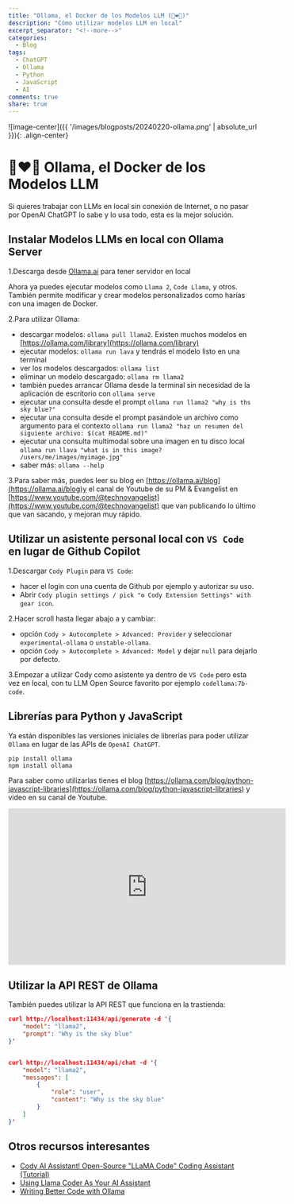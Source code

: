 ```yaml
---
title: "Ollama, el Docker de los Modelos LLM (🦙❤️🐳)"
description: "Cómo utilizar modelos LLM en local"
excerpt_separator: "<!--more-->"
categories:
  - Blog
tags:
  - ChatGPT
  - Ollama
  - Python
  - JavaScript
  - AI
comments: true
share: true
---
```

![image-center]({{ '/images/blogposts/20240220-ollama.png' | absolute_url }}){: .align-center}

# 🦙❤️🐳 Ollama, el Docker de los Modelos LLM

Si quieres trabajar con LLMs en local sin conexión de Internet, o no pasar por OpenAI ChatGPT lo sabe y lo usa todo, esta es la mejor solución.

## Instalar Modelos LLMs en local con Ollama Server

1.Descarga desde [Ollama.ai](https://ollama.com/) para tener servidor en local

Ahora ya puedes ejecutar modelos como `Llama 2`, `Code Llama`, y otros. También permite modificar y crear modelos personalizados como harías con una imagen de Docker.

<!--more-->

2.Para utilizar Ollama:

- descargar modelos: `ollama pull llama2`. Existen muchos modelos en [https://ollama.com/library](https://ollama.com/library)
- ejecutar modelos: `ollama run lava` y tendrás el modelo listo en una terminal
- ver los modelos descargados: `ollama list`
- eliminar un modelo descargado: `ollama rm llama2`
- también puedes arrancar Ollama desde la terminal sin necesidad de la aplicación de escritorio con `ollama serve`
- ejecutar una consulta desde el prompt `ollama run llama2 "why is ths sky blue?"`
- ejecutar una consulta desde el prompt pasándole un archivo como argumento para el contexto `ollama run llama2 "haz un resumen del siguiente archivo: $(cat README.md)"`
- ejecutar una consulta multimodal sobre una imagen en tu disco local  `ollama run llava "what is in this image? /users/me/images/myimage.jpg"`
- saber más: `ollama --help`

3.Para saber más, puedes leer su blog en [https://ollama.ai/blog](https://ollama.ai/blog)y el canal de Youtube de su PM & Evangelist en [https://www.youtube.com/@technovangelist](https://www.youtube.com/@technovangelist) que van publicando lo último que van sacando, y mejoran muy rápido.

## Utilizar un asistente personal local con `VS Code` en lugar de Github Copilot

1.Descargar `Cody Plugin` para `VS Code`:

- hacer el login con una cuenta de Github por ejemplo y autorizar su uso.
- Abrir `Cody plugin settings / pick "⚙ Cody Extension Settings" with gear icon`.

2.Hacer scroll hasta llegar abajo a y cambiar:

- opción `Cody > Autocomplete > Advanced: Provider` y seleccionar `experimental-ollama` o `unstable-ollama`.
- opción `Cody > Autocomplete > Advanced: Model` y dejar `null` para dejarlo por defecto.

3.Empezar a utilizar Cody como asistente ya dentro de `VS Code` pero esta vez en local, con tu LLM Open Source favorito por ejemplo `codellama:7b-code`.

## Librerías para Python y JavaScript

Ya están disponibles las versiones iniciales de librerías para poder utilizar `Ollama` en lugar de las APIs de `OpenAI ChatGPT`.

```console
pip install ollama
npm install ollama
```

Para saber como utilizarlas tienes el blog [https://ollama.com/blog/python-javascript-libraries](https://ollama.com/blog/python-javascript-libraries) y video en su canal de Youtube.

<iframe width="560" height="315" src="https://www.youtube.com/embed/QUJHEvCqhdw?si=onmVNdL96M6vwndI" title="YouTube video player" frameborder="0" allow="accelerometer; autoplay; clipboard-write; encrypted-media; gyroscope; picture-in-picture; web-share" allowfullscreen></iframe>

## Utilizar la API REST de Ollama

También puedes utilizar la API REST que funciona en la trastienda:

```json
curl http://localhost:11434/api/generate -d '{
	"model": "llama2",
	"prompt": "Why is the sky blue"
}'


curl http://localhost:11434/api/chat -d '{
	"model": "llama2",
	"messages": [
		{ 
			"role": "user",
			"content": "Why is the sky blue" 
		}
	]
}'
```

## Otros recursos interesantes

- [Cody AI Assistant! Open-Source "LLaMA Code" Coding Assistant (Tutorial)](https://www.youtube.com/watch?v=gY_E3QBZ-NE)
- [Using Llama Coder As Your AI Assistant](https://www.youtube.com/watch?v=fT-sUUq48Xk)
- [Writing Better Code with Ollama](https://www.youtube.com/watch?v=NNBWmIve3fQ)